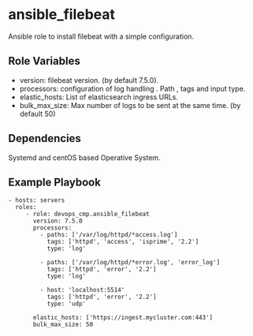 ansible_filebeat
=========

Ansible role to install filebeat with a simple configuration.


Role Variables
--------------

- version: filebeat version. (by default 7.5.0).
- processors: configuration of log handling . Path , tags and input type.
- elastic_hosts: List of elasticsearch ingress URLs.
- bulk_max_size: Max number of logs to be sent at the same time. (by default 50)

Dependencies
------------

Systemd and centOS based Operative System.

Example Playbook
----------------

    - hosts: servers
      roles:
         - role: devops_cmp.ansible_filebeat
           version: 7.5.0
           processors:
             - paths: ['/var/log/httpd/*access.log']
               tags: ['httpd', 'access', 'isprime', '2.2']
               type: 'log'

             - paths: ['/var/log/httpd/*error.log', 'error_log']
               tags: ['httpd', 'error', '2.2']
               type: 'log'

             - host: 'localhost:5514'
               tags: ['httpd', 'error', '2.2']
               type: 'udp'

           elastic_hosts: ['https://ingest.mycluster.com:443']
           bulk_max_size: 50
